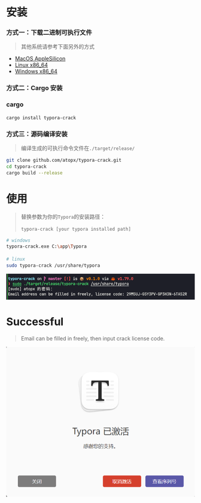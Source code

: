 # 安装

### 方式一：下载二进制可执行文件

> 其他系统请参考下面另外的方式
- [MacOS AppleSilicon](https://github.com/atopx/typora-crack/releases/download/v0.1.1/typora-crack-apple-silicon)
- [Linux x86_64](https://github.com/atopx/typora-crack/releases/download/v0.1.1/typora-crack-linux-amd64)
- [Windows x86_64](https://github.com/atopx/typora-crack/releases/download/v0.1.1/typora-crack-win-amd64.exe)

### 方式二：Cargo 安装

### cargo

```
cargo install typora-crack
```

### 方式三：源码编译安装

> 编译生成的可执行命令文件在`./target/release/`

```sh
git clone github.com/atopx/typora-crack.git
cd typora-crack
cargo build --release
```

# 使用

> 替换参数为你的`Typora`的安装路径：
>
> `typora-crack [your typora installed path]`

```sh
# windows
typora-crack.exe C:\app\Typora

# linux
sudo typora-crack /usr/share/typora
```

![](./img/register.png)

# Successful
> Email can be filled in freely, then input crack license code.

![OK](./img/success.png)
